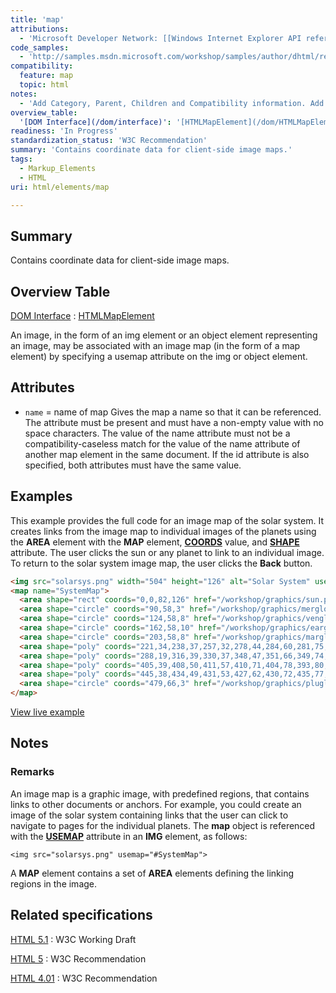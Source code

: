 ```yaml
---
title: 'map'
attributions:
  - 'Microsoft Developer Network: [[Windows Internet Explorer API reference](http://msdn.microsoft.com/en-us/library/ie/hh828809%28v=vs.85%29.aspx) Article]'
code_samples:
  - 'http://samples.msdn.microsoft.com/workshop/samples/author/dhtml/refs/imagemap.htm'
compatibility:
  feature: map
  topic: html
notes:
  - 'Add Category, Parent, Children and Compatibility information. Add HTML information section.'
overview_table:
  '[DOM Interface](/dom/interface)': '[HTMLMapElement](/dom/HTMLMapElement)'
readiness: 'In Progress'
standardization_status: 'W3C Recommendation'
summary: 'Contains coordinate data for client-side image maps.'
tags:
  - Markup_Elements
  - HTML
uri: html/elements/map

---
```

## Summary

Contains coordinate data for client-side image maps.

## Overview Table

[DOM Interface](/dom/interface)
:   [HTMLMapElement](/dom/HTMLMapElement)

An image, in the form of an img element or an object element representing an image, may be associated with an image map (in the form of a map element) by specifying a usemap attribute on the img or object element.

## Attributes

-   `name` = name of map
    Gives the map a name so that it can be referenced.
    The attribute must be present and must have a non-empty value with no space characters.
    The value of the name attribute must not be a compatibility-caseless match for the value of the name attribute of another map element in the same document.
    If the id attribute is also specified, both attributes must have the same value.

## Examples

This example provides the full code for an image map of the solar system. It creates links from the image map to individual images of the planets using the **AREA** element with the **MAP** element, [**COORDS**](/html/attributes/coords) value, and [**SHAPE**](/html/attributes/shape) attribute. The user clicks the sun or any planet to link to an individual image. To return to the solar system image map, the user clicks the **Back** button.

``` html
<img src="solarsys.png" width="504" height="126" alt="Solar System" usemap="#SystemMap"/>
<map name="SystemMap">
  <area shape="rect" coords="0,0,82,126" href="/workshop/graphics/sun.png" alt="sun"/>
  <area shape="circle" coords="90,58,3" href="/workshop/graphics/merglobe.png" alt="mercury"/>
  <area shape="circle" coords="124,58,8" href="/workshop/graphics/venglobe.png" alt="venus"/>
  <area shape="circle" coords="162,58,10" href="/workshop/graphics/earglobe.png" alt="earth"/>
  <area shape="circle" coords="203,58,8" href="/workshop/graphics/marglobe.png" alt="mars"/>
  <area shape="poly" coords="221,34,238,37,257,32,278,44,284,60,281,75,288,91,267,87,253,89,237,81,229,64,228,54" href="/workshop/graphics/jupglobe.png" alt="jupiter"/>
  <area shape="poly" coords="288,19,316,39,330,37,348,47,351,66,349,74,367,105,337,85,324,85,307,77,303,60,307,50" href="/workshop/graphics/satglobe.png" alt="saturn"/>
  <area shape="poly" coords="405,39,408,50,411,57,410,71,404,78,393,80,383,86,381,75,376,69,376,56,380,48,393,44" href="/workshop/graphics/uraglobe.png" alt="uranus"/>
  <area shape="poly" coords="445,38,434,49,431,53,427,62,430,72,435,77,445,92,456,77,463,72,463,62,462,53,455,47" href="/workshop/graphics/nepglobe.png" alt="neptune"/>
  <area shape="circle" coords="479,66,3" href="/workshop/graphics/pluglobe.png" alt="pluto"/>
</map>
```

[View live example](http://samples.msdn.microsoft.com/workshop/samples/author/dhtml/refs/imagemap.htm)

## Notes

### Remarks

An image map is a graphic image, with predefined regions, that contains links to other documents or anchors. For example, you could create an image of the solar system containing links that the user can click to navigate to pages for the individual planets. The **map** object is referenced with the [**USEMAP**](/html/attributes/useMap) attribute in an **IMG** element, as follows:

    <img src="solarsys.png" usemap="#SystemMap">

A **MAP** element contains a set of **AREA** elements defining the linking regions in the image.

## Related specifications

[HTML 5.1](http://www.w3.org/TR/html51/embedded-content.html#the-map-element)
:   W3C Working Draft

[HTML 5](http://www.w3.org/TR/html5/embedded-content-0.html#the-map-element)
:   W3C Recommendation

[HTML 4.01](http://www.w3.org/TR/html401/struct/objects.html#edef-MAP)
:   W3C Recommendation
